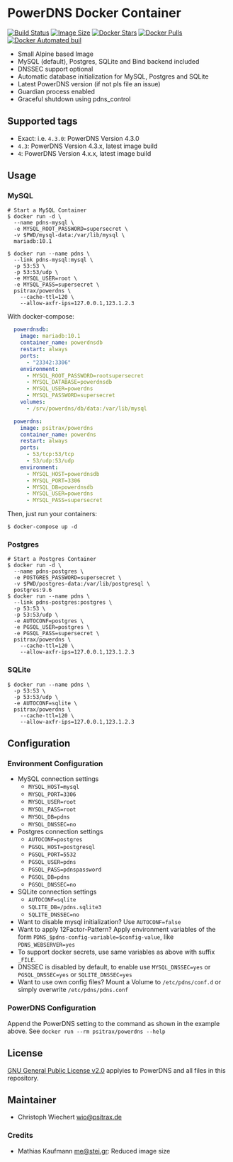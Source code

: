 # PowerDNS Docker Container

[![Build Status](https://travis-ci.org/psitrax/powerdns.svg)](https://travis-ci.org/psitrax/powerdns)
[![Image Size](https://images.microbadger.com/badges/image/psitrax/powerdns.svg)](https://microbadger.com/images/psitrax/powerdns)
[![Docker Stars](https://img.shields.io/docker/stars/psitrax/powerdns.svg)](https://hub.docker.com/r/psitrax/powerdns/)
[![Docker Pulls](https://img.shields.io/docker/pulls/psitrax/powerdns.svg)](https://hub.docker.com/r/psitrax/powerdns/)
[![Docker Automated buil](https://img.shields.io/docker/automated/psitrax/powerdns.svg)](https://hub.docker.com/r/psitrax/powerdns/)

-   Small Alpine based Image
-   MySQL (default), Postgres, SQLite and Bind backend included
-   DNSSEC support optional
-   Automatic database initialization for MySQL, Postgres and SQLite
-   Latest PowerDNS version (if not pls file an issue)
-   Guardian process enabled
-   Graceful shutdown using pdns_control

## Supported tags

-   Exact: i.e. `4.3.0`: PowerDNS Version 4.3.0
-   `4.3`: PowerDNS Version 4.3.x, latest image build
-   `4`: PowerDNS Version 4.x.x, latest image build

## Usage

### MySQL

```shell
# Start a MySQL Container
$ docker run -d \
  --name pdns-mysql \
  -e MYSQL_ROOT_PASSWORD=supersecret \
  -v $PWD/mysql-data:/var/lib/mysql \
  mariadb:10.1

$ docker run --name pdns \
  --link pdns-mysql:mysql \
  -p 53:53 \
  -p 53:53/udp \
  -e MYSQL_USER=root \
  -e MYSQL_PASS=supersecret \
  psitrax/powerdns \
    --cache-ttl=120 \
    --allow-axfr-ips=127.0.0.1,123.1.2.3
```

With docker-compose:

```yml
  powerdnsdb:
    image: mariadb:10.1
    container_name: powerdnsdb
    restart: always
    ports:
      - "23342:3306"
    environment:
      - MYSQL_ROOT_PASSWORD=rootsupersecret
      - MYSQL_DATABASE=powerdnsdb
      - MYSQL_USER=powerdns
      - MYSQL_PASSWORD=supersecret
    volumes:
      - /srv/powerdns/db/data:/var/lib/mysql

  powerdns:
    image: psitrax/powerdns
    container_name: powerdns
    restart: always
    ports:
      - 53/tcp:53/tcp
      - 53/udp:53/udp
    environment:
      - MYSQL_HOST=powerdnsdb
      - MYSQL_PORT=3306
      - MYSQL_DB=powerdnsdb
      - MYSQL_USER=powerdns
      - MYSQL_PASS=supersecret
```

Then, just run your containers:

```shell
$ docker-compose up -d
```

### Postgres

```shell
# Start a Postgres Container
$ docker run -d \
  --name pdns-postgres \
  -e POSTGRES_PASSWORD=supersecret \
  -v $PWD/postgres-data:/var/lib/postgresql \
  postgres:9.6
$ docker run --name pdns \
  --link pdns-postgres:postgres \
  -p 53:53 \
  -p 53:53/udp \
  -e AUTOCONF=postgres \
  -e PGSQL_USER=postgres \
  -e PGSQL_PASS=supersecret \
  psitrax/powerdns \
    --cache-ttl=120 \
    --allow-axfr-ips=127.0.0.1,123.1.2.3
```

### SQLite

```shell
$ docker run --name pdns \
  -p 53:53 \
  -p 53:53/udp \
  -e AUTOCONF=sqlite \
  psitrax/powerdns \
    --cache-ttl=120 \
    --allow-axfr-ips=127.0.0.1,123.1.2.3
```

## Configuration

### Environment Configuration

-   MySQL connection settings
    -   `MYSQL_HOST=mysql`
    -   `MYSQL_PORT=3306`
    -   `MYSQL_USER=root`
    -   `MYSQL_PASS=root`
    -   `MYSQL_DB=pdns`
    -   `MYSQL_DNSSEC=no`
-   Postgres connection settings
    -   `AUTOCONF=postgres`
    -   `PGSQL_HOST=postgresql`
    -   `PGSQL_PORT=5532`
    -   `PGSQL_USER=pdns`
    -   `PGSQL_PASS=pdnspassword`
    -   `PGSQL_DB=pdns`
    -   `PGSQL_DNSSEC=no`
-   SQLite connection settings
    -   `AUTOCONF=sqlite`
    -   `SQLITE_DB=/pdns.sqlite3`
    -   `SQLITE_DNSSEC=no`
-   Want to disable mysql initialization? Use `AUTOCONF=false`
-   Want to apply 12Factor-Pattern? Apply environment variables of the form `PDNS_$pdns-config-variable=$config-value`, like `PDNS_WEBSERVER=yes`
-   To support docker secrets, use same variables as above with suffix `_FILE`.
-   DNSSEC is disabled by default, to enable use `MYSQL_DNSSEC=yes` or `PGSQL_DNSSEC=yes` or `SQLITE_DNSSEC=yes`
-   Want to use own config files? Mount a Volume to `/etc/pdns/conf.d` or simply overwrite `/etc/pdns/pdns.conf`

### PowerDNS Configuration

Append the PowerDNS setting to the command as shown in the example above.
See `docker run --rm psitrax/powerdns --help`

## License

[GNU General Public License v2.0](https://github.com/PowerDNS/pdns/blob/master/COPYING) applyies to PowerDNS and all files in this repository.

## Maintainer

-   Christoph Wiechert [wio@psitrax.de](mailto:wio@psitrax.de)

### Credits

-   Mathias Kaufmann [me@stei.gr](mailto:me@stei.gr): Reduced image size
